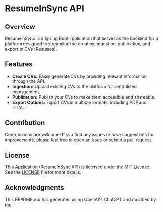 # ResumeInSync API

## Overview

ResumeInSync is a Spring Boot application that serves as the backend for a platform designed to streamline the creation,
ingestion, publication, and export of CVs (Resumes).

## Features

- **Create CVs:** Easily generate CVs by providing relevant information through the API.
- **Ingestion:** Upload existing CVs to the platform for centralized management.
- **Publication:** Publish your CVs to make them accessible and shareable.
- **Export Options:** Export CVs in multiple formats, including PDF and HTML.

## Contribution

Contributions are welcome! If you find any issues or have suggestions for improvements, please feel free to open an issue or submit a pull request.


## License

This Application (ResumeInSync API) is licensed under the [MIT License](LICENSE). See the [LICENSE](LICENSE) file for more
details.

## Acknowledgments

This README.md has generated using OpenAI's ChatGPT and modified by [me](https://github.com/IordanisKostelidis)
